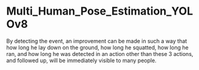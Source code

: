 # Multi_Human_Pose_Estimation_YOLOv8
 By detecting the event, an improvement can be made in such a way that how long he lay down on the ground, how long he squatted, how long he ran, and how long he was detected in an action other than these 3 actions, and followed up, will be immediately visible to many people.
